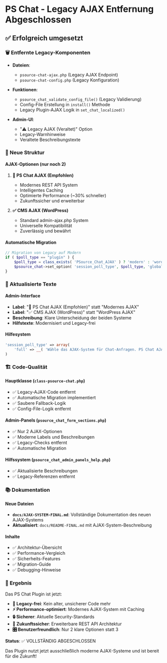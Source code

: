 # PS Chat - Legacy AJAX Entfernung Abgeschlossen

## ✅ Erfolgreich umgesetzt

### 🗑️ Entfernte Legacy-Komponenten
- **Dateien**:
  - `psource-chat-ajax.php` (Legacy AJAX Endpoint)
  - `psource-chat-config.php` (Legacy Konfiguration)

- **Funktionen**:
  - `psource_chat_validate_config_file()` (Legacy Validierung)
  - Config-File Erstellung in `install()` Methode
  - Legacy Plugin-AJAX Logik in `set_chat_localized()`

- **Admin-UI**:
  - "⚠️ Legacy AJAX (Veraltet)" Option
  - Legacy-Warnhinweise
  - Veraltete Beschreibungstexte

### 🔄 Neue Struktur

#### AJAX-Optionen (nur noch 2)
1. **🚀 PS Chat AJAX (Empfohlen)**
   - Modernes REST API System
   - Intelligentes Caching
   - Optimierte Performance (~30% schneller)
   - Zukunftssicher und erweiterbar

2. **✅ CMS AJAX (WordPress)**
   - Standard admin-ajax.php System
   - Universelle Kompatibilität
   - Zuverlässig und bewährt

#### Automatische Migration
```php
// Migration von Legacy auf Modern
if ( $poll_type == "plugin" ) {
    $poll_type = class_exists( 'PSource_Chat_AJAX' ) ? 'modern' : 'wordpress';
    $psource_chat->set_option( 'session_poll_type', $poll_type, 'global' );
}
```

### 📝 Aktualisierte Texte

#### Admin-Interface
- **Label**: "🚀 PS Chat AJAX (Empfohlen)" statt "Modernes AJAX"
- **Label**: "✅ CMS AJAX (WordPress)" statt "WordPress AJAX"
- **Beschreibung**: Klare Unterscheidung der beiden Systeme
- **Hilfstexte**: Modernisiert und Legacy-frei

#### Hilfesystem
```php
'session_poll_type' => array(
    'full' => __( 'Wähle das AJAX-System für Chat-Anfragen. PS Chat AJAX nutzt moderne REST APIs und Caching für beste Performance. CMS AJAX verwendet das Standard WordPress admin-ajax.php System.', 'psource-chat' ),
)
```

### 🏗️ Code-Qualität

#### Hauptklasse (`class-psource-chat.php`)
- ✅ Legacy-AJAX-Code entfernt
- ✅ Automatische Migration implementiert
- ✅ Saubere Fallback-Logik
- ✅ Config-File-Logik entfernt

#### Admin-Panels (`psource_chat_form_sections.php`)
- ✅ Nur 2 AJAX-Optionen
- ✅ Moderne Labels und Beschreibungen
- ✅ Legacy-Checks entfernt
- ✅ Automatische Migration

#### Hilfssystem (`psource_chat_admin_panels_help.php`)
- ✅ Aktualisierte Beschreibungen
- ✅ Legacy-Referenzen entfernt

### 📚 Dokumentation

#### Neue Dateien
- **`docs/AJAX-SYSTEM-FINAL.md`**: Vollständige Dokumentation des neuen AJAX-Systems
- **Aktualisiert**: `docs/README-FINAL.md` mit AJAX-System-Beschreibung

#### Inhalte
- ✅ Architektur-Übersicht
- ✅ Performance-Vergleich
- ✅ Sicherheits-Features
- ✅ Migration-Guide
- ✅ Debugging-Hinweise

### 🎯 Ergebnis

Das PS Chat Plugin ist jetzt:
- **🧹 Legacy-frei**: Kein alter, unsicherer Code mehr
- **⚡ Performance-optimiert**: Modernes AJAX-System mit Caching
- **🔒 Sicherer**: Aktuelle Security-Standards
- **🔮 Zukunftssicher**: Erweiterbare REST API Architektur
- **🎛️ Benutzerfreundlich**: Nur 2 klare Optionen statt 3

**Status**: ✅ VOLLSTÄNDIG ABGESCHLOSSEN

Das Plugin nutzt jetzt ausschließlich moderne AJAX-Systeme und ist bereit für die Zukunft!
